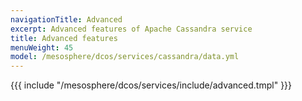 ```yaml
---
navigationTitle: Advanced
excerpt: Advanced features of Apache Cassandra service
title: Advanced features
menuWeight: 45
model: /mesosphere/dcos/services/cassandra/data.yml
---
```


{{{ include "/mesosphere/dcos/services/include/advanced.tmpl" }}}
